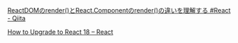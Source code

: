 [ReactDOMのrender()とReact.Componentのrender()の違いを理解する #React - Qiita](https://qiita.com/tatane616/items/9808f8861586fb2b2926)

[How to Upgrade to React 18 – React](https://react.dev/blog/2022/03/08/react-18-upgrade-guide#updates-to-client-rendering-apis)
